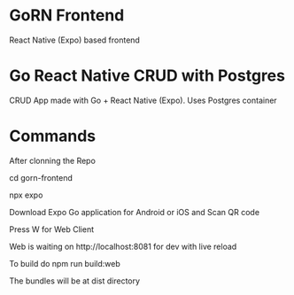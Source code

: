 # GoRN Frontend

React Native (Expo) based frontend

# Go React Native CRUD with Postgres

CRUD App made with Go + React Native (Expo). Uses Postgres container

# Commands

After clonning the Repo

cd gorn-frontend

npx expo

Download Expo Go application for Android or iOS and Scan QR code

Press W for Web Client

Web is waiting on http://localhost:8081 for dev with live reload

To build do
npm run build:web

The bundles will be at dist directory
